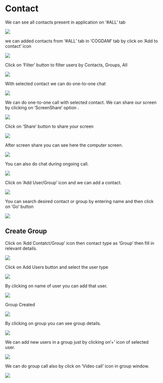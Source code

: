 # Contact

We can see all contacts present in application on ‘\#ALL’ tab

![](../.gitbook/assets/contacts.png)

we can added contacts from ‘\#ALL’ tab in ‘COGDAM’ tab by click on ‘Add to contact’ icon

![](../.gitbook/assets/image%20%2890%29.png)

Click on ‘Filter’ button to filter users by Contacts, Groups, All

![](../.gitbook/assets/image%20%28103%29.png)

With selected contact we can do one-to-one chat

![](../.gitbook/assets/image%20%2815%29.png)

We can do one-to-one call with selected contact. We can share our screen by clicking on ‘ScreenShare’ option .

![](../.gitbook/assets/image%20%287%29.png)

Click on ‘Share’ button to share your screen

![](../.gitbook/assets/image%20%2861%29.png)

After screen share you can see here the computer screen.

![](../.gitbook/assets/image%20%2862%29.png)

You can also do chat during ongoing call.

![](../.gitbook/assets/image%20%28116%29.png)

Click on ‘Add User/Group’ icon and we can add a contact.

![](../.gitbook/assets/image%20%284%29.png)

You can search desired contact or group by entering name and then click on ‘Go’ button

![](../.gitbook/assets/image%20%28101%29.png)

##  **Create Group**

Click on ‘Add Contatct/Group’ icon then contact type as ‘Group’ then fill in relevant details.

![](../.gitbook/assets/image%20%28115%29.png)

Click on Add Users button and select the user type

![](../.gitbook/assets/image%20%2829%29.png)

By clicking on name of user you can add that user.

![](../.gitbook/assets/image%20%2891%29.png)

Group Created

![](../.gitbook/assets/image.png)

By clicking on group you can see group details.

![](../.gitbook/assets/image%20%28127%29.png)

We can add new users in a group just by clicking on’+’ icon of selected user.

![](../.gitbook/assets/image%20%2878%29.png)

We can do group call also by click on ‘Video call’ icon in group window.

![](../.gitbook/assets/image%20%286%29.png)





